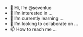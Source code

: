 - 👋 Hi, I’m @sevenluo
- 👀 I’m interested in ...
- 🌱 I’m currently learning ...
- 💞️ I’m looking to collaborate on ...
- 📫 How to reach me ...

<!---
sevenluo/sevenluo is a ✨ special ✨ repository because its `README.md` (this file) appears on your GitHub profile.
You can click the Preview link to take a look at your changes.
--->
